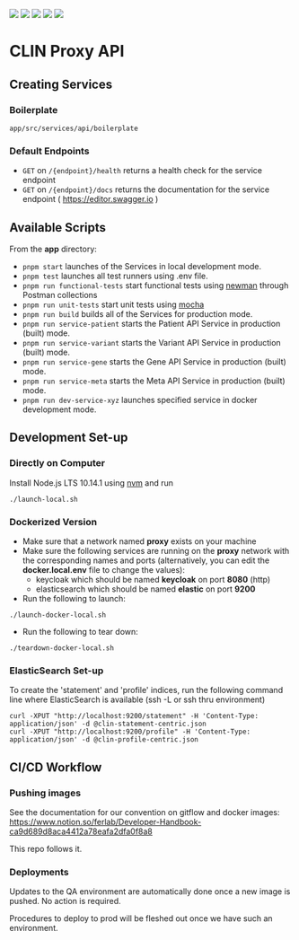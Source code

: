 ![](https://github.com/Ferlab-Ste-Justine/clin-proxy-api/workflows/Build%20Images/badge.svg)
![](https://github.com/Ferlab-Ste-Justine/clin-proxy-api/workflows/Publish%20Images%20Using%20Commit%20Hash/badge.svg)
![](https://github.com/Ferlab-Ste-Justine/clin-proxy-api/workflows/Publish%20Images%20Using%20Tag/badge.svg)
![](https://github.com/Ferlab-Ste-Justine/clin-proxy-api/workflows/Lint%20Check/badge.svg)
![](https://github.com/Ferlab-Ste-Justine/clin-proxy-api/workflows/Dependencies%20Security%20Audit/badge.svg)

# CLIN Proxy API

## Creating Services

### Boilerplate

`app/src/services/api/boilerplate`

###  Default Endpoints

* `GET` on `/{endpoint}/health` returns a health check for the service endpoint
* `GET` on `/{endpoint}/docs` returns the documentation for the service endpoint ( https://editor.swagger.io )

## Available Scripts

From the **app** directory:

* `pnpm start` launches of the Services in local development mode.<br>
* `pnpm test` launches all test runners using .env file.<br>
* `pnpm run functional-tests` start functional tests using  [newman](https://github.com/postmanlabs/newman) through Postman collections
* `pnpm run unit-tests` start unit tests using  [mocha](https://www.npmjs.com/package/mocha)
* `pnpm run build` builds all of the Services for production mode.<br>
* `pnpm run service-patient` starts the Patient API Service in production (built) mode.<br>
* `pnpm run service-variant` starts the Variant API Service in production (built) mode.<br>
* `pnpm run service-gene` starts the Gene API Service in production (built) mode.<br>
* `pnpm run service-meta` starts the Meta API Service in production (built) mode.<br>
* `pnpm run dev-service-xyz` launches specified service in docker development mode.<br>

## Development Set-up

### Directly on Computer

Install Node.js LTS 10.14.1 using [nvm](https://github.com/creationix/nvm/blob/master/README.md) and run
```
./launch-local.sh
```

### Dockerized Version

- Make sure that a network named **proxy** exists on your machine
- Make sure the following services are running on the **proxy** network with the corresponding names and ports (alternatively, you can edit the **docker.local.env** file to change the values):
  - keycloak which should be named **keycloak** on port **8080** (http)
  - elasticsearch which should be named **elastic** on port **9200**
- Run the following to launch:
```
./launch-docker-local.sh
```
- Run the following to tear down:
```
./teardown-docker-local.sh
```

### ElasticSearch Set-up

To create the 'statement' and 'profile' indices, run the following command line where ElasticSearch is available (ssh -L or ssh thru environment)

```
curl -XPUT "http://localhost:9200/statement" -H 'Content-Type: application/json' -d @clin-statement-centric.json
curl -XPUT "http://localhost:9200/profile" -H 'Content-Type: application/json' -d @clin-profile-centric.json
```

## CI/CD Workflow

### Pushing images

See the documentation for our convention on gitflow and docker images: https://www.notion.so/ferlab/Developer-Handbook-ca9d689d8aca4412a78eafa2dfa0f8a8

This repo follows it.

### Deployments

Updates to the QA environment are automatically done once a new image is pushed. No action is required.

Procedures to deploy to prod will be fleshed out once we have such an environment.